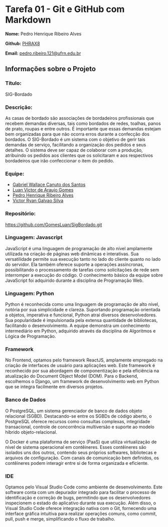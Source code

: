 # Tarefa 01 - Git e GitHub com Markdown

**Nome:** Pedro Henrique Ribeiro Alves

**Github:** [PHRAX8](https://github.com/PHRAX8)

**Email:** pedro.ribeiro.121@ufrn.edu.br

## Informações sobre o Projeto

### Título:

SIG-Bordado

### Descrição:

As casas de bordado são associações de bordadeiros profissionais que recebem demandas diversas, tais como bordados de redes, toalhas, panos de prato, roupas e entre outros. É importante que essas demandas estejam bem organizadas para que não ocorra erros durante a confecção dos bordados. O SIG-Bordado é um sistema com o objetivo de gerir tais demandas de serviço, facilitando a organização dos pedidos e seus detalhes. O sistema deve ser capaz de colaborar com a produção, atribuindo os pedidos aos clientes que os solicitaram e aos respectivos bordadeiros que irão confeccionar o item do pedido.

### Equipe:

- [Gabriel Wallace Canuto dos Santos](https://github.com/Japagabriel)
- [Luan Victor de Araujo Gomes](https://github.com/GomesLuan)
- [Pedro Henrique Ribeiro Alves](https://github.com/PHRAX8)
- [Victor Ryan Galvao Silva](https://github.com/VictorRyan3612)

### Repositório:

https://github.com/GomesLuan/SigBordado.git

### Linguagem: Javascript

JavaScript é uma linguagem de programação de alto nível amplamente utilizada na criação de páginas web dinâmicas e interativas. Sua versatilidade permite sua execução tanto no lado do cliente quanto no lado do servidor. Ela também oferece suporte a operações assíncronas, possibilitando o processamento de tarefas como solicitações de rede sem interromper a execução do código. O conhecimento básico da equipe sobre JavaScript foi adquirido durante a disciplina de Programação Web.

### Linguagem: Python

Python é reconhecida como uma linguagem de programação de alto nível, notória por sua simplicidade e clareza. Suportando programação orientada a objetos, imperativa e funcional, Python atrai diversos desenvolvedores. Sua popularidade é impulsionada pela extensa quantidade de bibliotecas, facilitando o desenvolvimento. A equipe demonstra um conhecimento intermediário em Python, adquirido através da disciplina de Algoritmos e Lógica de Programação.

### Framework

No Frontend, optamos pelo framework ReactJS, amplamente empregado na criação de interfaces de usuário para aplicações web. Este framework é reconhecido por sua abordagem de componentização e pela eficiência na atualização do Document Object Model (DOM). Para o Backend, escolhemos o Django, um framework de desenvolvimento web em Python que se integra facilmente em diversos projetos.

### Banco de Dados

O PostgreSQL, um sistema gerenciador de banco de dados objeto relacional (SGBD). Destacando-se entre os SGBDs de código aberto, o PostgreSQL oferece recursos como consultas complexas, integridade transacional, controle de concorrência multiversão e suporte ao modelo híbrido objeto-relacional. 

O Docker é uma plataforma de serviço (PaaS) que utiliza virtualização de nível de sistema operacional em contêineres. Esses contêineres são isolados uns dos outros, contendo seus próprios softwares, bibliotecas e arquivos de configuração. Com canais de comunicação bem definidos, os contêineres podem interagir entre si de forma organizada e eficiente. 

### IDE

Optamos pelo Visual Studio Code como ambiente de desenvolvimento. Este software conta com um depurador integrado para facilitar o processo de identificação e correção de bugs, permitindo que os desenvolvedores inspecionem o estado do aplicativo durante sua execução. Além disso, o Visual Studio Code oferece integração nativa com o Git, fornecendo uma interface gráfica intuitiva para realizar operações comuns, como commit, pull, push e merge, simplificando o fluxo de trabalho.